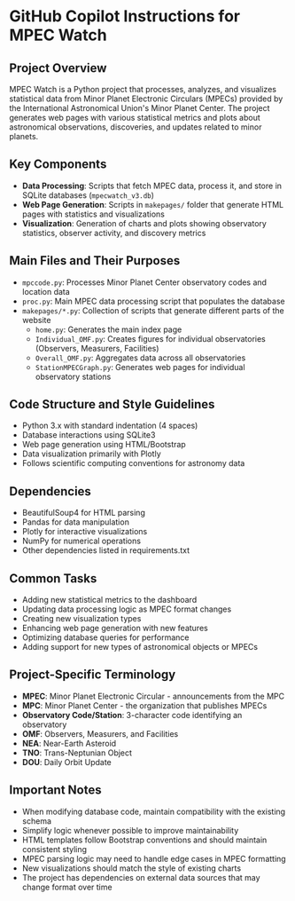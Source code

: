 # GitHub Copilot Instructions for MPEC Watch

## Project Overview
MPEC Watch is a Python project that processes, analyzes, and visualizes statistical data from Minor Planet Electronic Circulars (MPECs) provided by the International Astronomical Union's Minor Planet Center. The project generates web pages with various statistical metrics and plots about astronomical observations, discoveries, and updates related to minor planets.

## Key Components
- **Data Processing**: Scripts that fetch MPEC data, process it, and store in SQLite databases (`mpecwatch_v3.db`)
- **Web Page Generation**: Scripts in `makepages/` folder that generate HTML pages with statistics and visualizations
- **Visualization**: Generation of charts and plots showing observatory statistics, observer activity, and discovery metrics

## Main Files and Their Purposes
- `mpccode.py`: Processes Minor Planet Center observatory codes and location data
- `proc.py`: Main MPEC data processing script that populates the database
- `makepages/*.py`: Collection of scripts that generate different parts of the website
  - `home.py`: Generates the main index page
  - `Individual_OMF.py`: Creates figures for individual observatories (Observers, Measurers, Facilities)
  - `Overall_OMF.py`: Aggregates data across all observatories
  - `StationMPECGraph.py`: Generates web pages for individual observatory stations

## Code Structure and Style Guidelines
- Python 3.x with standard indentation (4 spaces)
- Database interactions using SQLite3
- Web page generation using HTML/Bootstrap
- Data visualization primarily with Plotly
- Follows scientific computing conventions for astronomy data

## Dependencies
- BeautifulSoup4 for HTML parsing
- Pandas for data manipulation
- Plotly for interactive visualizations
- NumPy for numerical operations
- Other dependencies listed in requirements.txt

## Common Tasks
- Adding new statistical metrics to the dashboard
- Updating data processing logic as MPEC format changes
- Creating new visualization types
- Enhancing web page generation with new features
- Optimizing database queries for performance
- Adding support for new types of astronomical objects or MPECs

## Project-Specific Terminology
- **MPEC**: Minor Planet Electronic Circular - announcements from the MPC
- **MPC**: Minor Planet Center - the organization that publishes MPECs
- **Observatory Code/Station**: 3-character code identifying an observatory
- **OMF**: Observers, Measurers, and Facilities
- **NEA**: Near-Earth Asteroid
- **TNO**: Trans-Neptunian Object
- **DOU**: Daily Orbit Update

## Important Notes
- When modifying database code, maintain compatibility with the existing schema
- Simplify logic whenever possible to improve maintainability
- HTML templates follow Bootstrap conventions and should maintain consistent styling
- MPEC parsing logic may need to handle edge cases in MPEC formatting
- New visualizations should match the style of existing charts
- The project has dependencies on external data sources that may change format over time